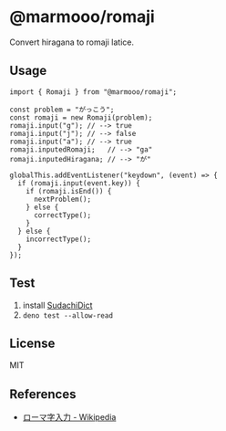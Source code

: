 # @marmooo/romaji

Convert hiragana to romaji latice.

## Usage

```
import { Romaji } from "@marmooo/romaji";

const problem = "がっこう";
const romaji = new Romaji(problem);
romaji.input("g"); // --> true
romaji.input("j"); // --> false
romaji.input("a"); // --> true
romaji.inputedRomaji;   // --> "ga"
romaji.inputedHiragana; // --> "が"

globalThis.addEventListener("keydown", (event) => {
  if (romaji.input(event.key)) {
    if (romaji.isEnd()) {
      nextProblem();
    } else {
      correctType();
    }
  } else {
    incorrectType();
  }
});
```

## Test

1. install [SudachiDict](https://github.com/WorksApplications/SudachiDict)
2. `deno test --allow-read`

## License

MIT

## References

- [ローマ字入力 - Wikipedia](https://ja.wikipedia.org/wiki/ローマ字入力)
